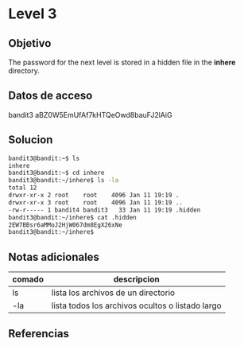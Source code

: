 # Level 3
## Objetivo

The password for the next level is stored in a hidden file in the **inhere** directory.

## Datos de acceso

bandit3
aBZ0W5EmUfAf7kHTQeOwd8bauFJ2lAiG

## Solucion
``` bash
bandit3@bandit:~$ ls
inhere
bandit3@bandit:~$ cd inhere
bandit3@bandit:~/inhere$ ls -la
total 12
drwxr-xr-x 2 root    root    4096 Jan 11 19:19 .
drwxr-xr-x 3 root    root    4096 Jan 11 19:19 ..
-rw-r----- 1 bandit4 bandit3   33 Jan 11 19:19 .hidden
bandit3@bandit:~/inhere$ cat .hidden
2EW7BBsr6aMMoJ2HjW067dm8EgX26xNe
bandit3@bandit:~/inhere$

```

## Notas adicionales
| comado | descripcion |
|----------|-------------|
| ls | lista los archivos de un directorio|
| -la |lista todos los archivos ocultos o listado largo|




## Referencias